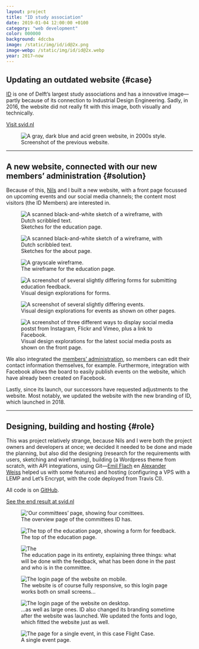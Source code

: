 ```yaml
---
layout: project
title: "ID study association"
date: 2019-01-04 12:00:00 +0100
category: "web development"
color: 000000
background: 4dccba
image: /static/img/id/id@2x.png
image-webp: /static/img/id/id@2x.webp
year: 2017–now
---
```


## Updating an outdated website {#case}

[ID](https://studieverenigingid.nl) is one of Delft’s largest study associations and has a innovative image—partly because of its connection to Industrial Design Engineering. Sadly, in 2016, the website did not really fit with this image, both visually and technically.

<a href="https://studieverenigingid.nl" class="button" target="_blank" rel="noreferrer">Visit svid.nl</a>


<div class="project__picture-group project__picture-group--light">
  <figure class="project__picture">
    <picture>
      <source data-srcset="/static/img/id/id.tudelft.nl.webp 1x,
        /static/img/id/id.tudelft.nl@2x.webp 2x"
        type="image/webp" class="lazy">
      <img loading="lazy" class="project__image lazy" alt="A gray, dark blue and acid green website, in 2000s style."
        data-srcset="/static/img/id/id.tudelft.nl.png 1x,
          /static/img/id/id.tudelft.nl@2x.png 2x"
        src="/static/img/placeholder.jpg"
        data-src="/static/img/id/id.tudelft.nl.png">
    </picture>
    <figcaption class="project__caption">
      Screenshot of the previous website.
    </figcaption>
  </figure>
</div>


---

## A new website, connected with our new members’ administration {#solution}

Because of this, [Nils](https://nilswesthoff.com/) and I built a new website, with a front page focussed on upcoming events and our social media channels; the content most visitors (the ID Members) are interested in.


<div class="project__picture-group">

  <figure class="project__picture">
    <picture>
      <source data-srcset="/static/img/id/sketches-1.webp 1x,
        /static/img/id/sketches-1.webp 2x"
        type="image/webp" class="lazy">
      <img loading="lazy" class="project__image lazy" alt="A scanned black-and-white sketch of a wireframe, with Dutch scribbled text."
        data-srcset="/static/img/id/sketches-1.png 1x,
          /static/img/id/sketches-1.png 2x"
        src="/static/img/placeholder.jpg"
        data-src="/static/img/id/sketches-1.png">
    </picture>
    <figcaption class="project__caption">
      Sketches for the education page.
    </figcaption>
  </figure>

  <figure class="project__picture">
    <picture>
      <source data-srcset="/static/img/id/sketches-2.webp 1x,
        /static/img/id/sketches-2.webp 2x"
        type="image/webp" class="lazy">
      <img loading="lazy" class="project__image lazy" alt="A scanned black-and-white sketch of a wireframe, with Dutch scribbled text."
        data-srcset="/static/img/id/sketches-2.png 1x,
          /static/img/id/sketches-2.png 2x"
        src="/static/img/placeholder.jpg"
        data-src="/static/img/id/sketches-2.png">
    </picture>
    <figcaption class="project__caption">
      Sketches for the about page.
    </figcaption>
  </figure>

  <figure class="project__picture">
    <picture>
      <source data-srcset="/static/img/id/wireframe.webp 1x,
        /static/img/id/wireframe@2x.webp 2x"
        type="image/webp" class="lazy">
      <img loading="lazy" class="project__image lazy" alt="A grayscale wireframe."
        data-srcset="/static/img/id/wireframe.png 1x,
          /static/img/id/wireframe@2x.png 2x"
        src="/static/img/placeholder.jpg"
        data-src="/static/img/id/wireframe.png">
    </picture>
    <figcaption class="project__caption">
      The wireframe for the education page.
    </figcaption>
  </figure>

  <figure class="project__picture">
    <picture>
      <source data-srcset="/static/img/id/design-explorations-form.webp 1x,
        /static/img/id/design-explorations-form.webp 2x"
        type="image/webp" class="lazy">
      <img loading="lazy" class="project__image lazy" alt="A screenshot of several slightly differing forms for submitting education feedback."
        data-srcset="/static/img/id/design-explorations-form.png 1x,
          /static/img/id/design-explorations-form.png 2x"
        src="/static/img/placeholder.jpg"
        data-src="/static/img/id/design-explorations-form.png">
    </picture>
    <figcaption class="project__caption">
      Visual design explorations for forms.
    </figcaption>
  </figure>

  <figure class="project__picture">
    <picture>
      <source data-srcset="/static/img/id/design-explorations-events.webp 1x,
        /static/img/id/design-explorations-events.webp 2x"
        type="image/webp" class="lazy">
      <img loading="lazy" class="project__image lazy" alt="A screenshot of several slightly differing events."
        data-srcset="/static/img/id/design-explorations-events.png 1x,
          /static/img/id/design-explorations-events.png 2x"
        src="/static/img/placeholder.jpg"
        data-src="/static/img/id/design-explorations-events.png">
    </picture>
    <figcaption class="project__caption">
      Visual design explorations for events as shown on other pages.
    </figcaption>
  </figure>

  <figure class="project__picture">
    <picture>
      <source data-srcset="/static/img/id/design-explorations-social-media.webp 1x,
        /static/img/id/design-explorations-social-media@2x.webp 2x"
        type="image/webp" class="lazy">
      <img loading="lazy" class="project__image lazy" alt="A screenshot of three different ways to display social media postst from Instagram, Flickr and Vimeo, plus a link to Facebook."
        data-srcset="/static/img/id/design-explorations-social-media.png 1x,
          /static/img/id/design-explorations-social-media@2x.png 2x"
        src="/static/img/placeholder.jpg"
        data-src="/static/img/id/design-explorations-social-media.png">
    </picture>
    <figcaption class="project__caption">
      Visual design explorations for the latest social media posts as shown on the front page.
    </figcaption>
  </figure>

</div>


We also integrated the [members’ administration](http://moeilijkedingen.nl/lassie), so members can edit their contact information themselves, for example. Furthermore, integration with Facebook allows the board to easily publish events on the website, which have already been created on Facebook.

Lastly, since its launch, our successors have requested adjustments to the website. Most notably, we updated the website with the new branding of ID, which launched in 2018.

---

## Designing, building and hosting {#role}

This was project relatively strange, because Nils and I were both the project owners and developers at once; we decided it needed to be done and made the planning, but also did the designing (research for the requirements with users, sketching and wireframing), building (a Wordpress theme from scratch, with API integrations, using Git—[Emil Flach](http://emilflach.com/) en [Alexander Weiss](http://www.alexanderweiss.nl/) helped us with some features) and hosting (configuring a VPS with a LEMP and Let’s Encrypt, with the code deployed from Travis CI).

All code is on [GitHub](http://github.com/studieverenigingid/i.d-Website).

<a href="https://studieverenigingid.nl" class="button" target="_blank" rel="noreferrer">See the end result at svid.nl</a>

<div class="project__picture-group">

  <figure class="project__picture">
    <picture>
      <source data-srcset="/static/img/id/committees.webp 1x,
        /static/img/id/committees@2x.webp 2x"
        type="image/webp" class="lazy">
      <img loading="lazy" class="project__image lazy" alt="‘Our committees’ page, showing four comittees."
        data-srcset="/static/img/id/committees.png 1x,
          /static/img/id/committees@2x.png 2x"
        src="/static/img/placeholder.jpg"
        data-src="/static/img/id/committees.png">
    </picture>
    <figcaption class="project__caption">
      The overview page of the committees ID has.
    </figcaption>
  </figure>

  <figure class="project__picture">
    <picture>
      <source data-srcset="/static/img/id/education.webp 1x,
        /static/img/id/education@2x.webp 2x"
        type="image/webp" class="lazy">
      <img loading="lazy" class="project__image lazy" alt="The top of the education page, showing a form for feedback."
        data-srcset="/static/img/id/education.png 1x,
          /static/img/id/education@2x.png 2x"
        src="/static/img/placeholder.jpg"
        data-src="/static/img/id/education.png">
    </picture>
    <figcaption class="project__caption">
      The top of the education page.
    </figcaption>
  </figure>

  <figure class="project__picture">
    <picture>
      <source data-srcset="/static/img/id/education-full.webp 1x,
        /static/img/id/education-full@2x.webp 2x"
        type="image/webp" class="lazy">
      <img loading="lazy" class="project__image lazy" alt="The"
        data-srcset="/static/img/id/education-full.png 1x,
          /static/img/id/education-full@2x.png 2x"
        src="/static/img/placeholder.jpg"
        data-src="/static/img/id/education-full.png">
    </picture>
    <figcaption class="project__caption">
      The education page in its entirety, explaining three things: what will be done with the feedback, what has been done in the past and who is in the committee.
    </figcaption>
  </figure>

  <figure class="project__picture">
    <picture>
      <source data-srcset="/static/img/id/login-mobile.webp 1x,
        /static/img/id/login-mobile.webp 2x"
        type="image/webp" class="lazy">
      <img loading="lazy" class="project__image lazy" alt="The login page of the website on mobile."
        data-srcset="/static/img/id/login-mobile.png 1x,
          /static/img/id/login-mobile.png 2x"
        src="/static/img/placeholder.jpg"
        data-src="/static/img/id/login-mobile.png">
    </picture>
    <figcaption class="project__caption">
      The website is of course fully responsive, so this login page works both on small screens...
    </figcaption>
  </figure>

  <figure class="project__picture">
    <picture>
      <source data-srcset="/static/img/id/login-desktop.webp 1x,
        /static/img/id/login-desktop@2x.webp 2x"
        type="image/webp" class="lazy">
      <img loading="lazy" class="project__image lazy" alt="The login page of the website on desktop."
        data-srcset="/static/img/id/login-desktop.png 1x,
          /static/img/id/login-desktop@2x.png 2x"
        src="/static/img/placeholder.jpg"
        data-src="/static/img/id/login-desktop.png">
    </picture>
    <figcaption class="project__caption">
      ...as well as large ones. ID also changed its branding sometime after the website was launched. We updated the fonts and logo, which fitted the website just as well.
    </figcaption>
  </figure>

  <figure class="project__picture">
    <picture>
      <source data-srcset="/static/img/id/event-page.webp 1x,
        /static/img/id/event-page@2x.webp 2x"
        type="image/webp" class="lazy">
      <img loading="lazy" class="project__image lazy" alt="The page for a single event, in this case Flight Case."
        data-srcset="/static/img/id/event-page.png 1x,
          /static/img/id/event-page@2x.png 2x"
        src="/static/img/placeholder.jpg"
        data-src="/static/img/id/event-page.png">
    </picture>
    <figcaption class="project__caption">
      A single event page.
    </figcaption>
  </figure>

</div>
